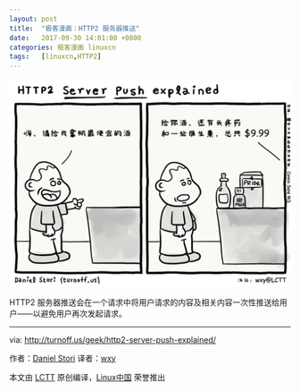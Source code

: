 ```yaml
---
layout: post
title:	"极客漫画：HTTP2 服务器推送"
date:	2017-09-30 14:01:00 +0800 
categories:	极客漫画 linuxcn 
tags:	[linuxcn,HTTP2]
---
```



![](/Asserts/Images/album/201709/30/161811ua7837fa33v738di.png)


HTTP2 服务器推送会在一个请求中将用户请求的内容及相关内容一次性推送给用户——以避免用户再次发起请求。




---


via: <http://turnoff.us/geek/http2-server-push-explained/>


作者：[Daniel Stori](http://turnoff.us/about/) 译者：[wxy](https://github.com/wxy)


本文由 [LCTT](https://github.com/LCTT/TranslateProject) 原创编译，[Linux中国](https://linux.cn/) 荣誉推出
